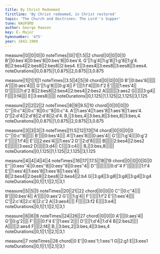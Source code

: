 ```yaml
---
title: By Christ Redeemed
firstline: 'By Christ redeemed, in Christ restored'
topic: 'The Church and Doctrines: The Lord''s Supper'
tune: NAUFORD
author: George Rawson
key: E♭ Major
hymnnumber: '475'
year: 1842-1900
---
```

measure||0||0||0||0
noteTimes||0||1||1.5||2
chord||0||0||0||0
B'||0:bes'4||0:bes'8||0:bes'8||0:bes'4.
G'||1:g'4||1:g'8||1:g'8||1:g'4.
B||2:bes4||2:bes8||2:bes8||2:bes4.
E||3:ees4||3:ees8||3:ees8||3:ees4.
noteDurations||0,0.875||1,0.875||2,0.875||3,0.875

measure||1||1||1||1
noteTimes||3.5||4||5||6
chord||0||0||0||0
B'||0:bes'8||||||
A'||||0:aes'4||||
G'||1:g'8||||0:g'4||
F'||||1:f'4||||0:f'2
E'||||||1:ees'4||
D'||||||||1:d'2
B||2:bes8||2:bes4||2:bes4||2:bes2
A||||||||3:aes2
G||||||3:g4||
F||||3:f4||||
E||3:ees8||||||
noteDurations||0,1.125||1,1.125||2,1.125||3,1.125

measure||2||2||2||2
noteTimes||8||9||9.5||10
chord||0||0||0||0
C''||0:c''4||0:c''8||0:c''8||0:c''4.
A'||1:aes'4||1:aes'8||1:aes'8||1:aes'4.
D'||2:d'4||2:d'8||2:d'8||2:d'4.
B,||3:bes,4||3:bes,8||3:bes,8||3:bes,4.
noteDurations||0,0.875||1,0.875||2,0.875||3,0.875

measure||3||3||3||3
noteTimes||11.5||12||13||14
chord||0||0||0||0
C''||0:c''8||||||
B'||||0:bes'4||||
A'||1:aes'8||||0:aes'4||
G'||||1:g'4||||0:g'2
F'||||||1:f'4||
E'||||2:ees'4||||1:ees'2
D'||2:d'8||||||
B||||||2:bes4||2:bes2
E||||||||3:ees2
D||||||3:d4||
C||||3:c4||||
B,||3:bes,8||||||
noteDurations||0,1.125||1,1.125||2,1.125||3,1.125

measure||4||4||4||4||4
noteTimes||16||17||17.5||18||19
chord||0||0||0||0||0
E''||0:ees''4||0:ees''8||0:ees''8||0:ees''4||
D''||||||||||0:d''4
F'||||||||||1:f'4
E'||1:ees'4||1:ees'8||1:ees'8||1:ees'4||
B||2:bes4||2:bes8||2:bes8||2:bes4||2:b4
G||3:g4||3:g8||3:g8||3:g4||3:g4
noteDurations||0,1||1,1||2,1||3,1

measure||5||5||5
noteTimes||20||21||22
chord||0||0||0
C''||0:c''4||||
B'||||0:bes'4||
A'||||||0:aes'2
G'||||1:g'4||
F'||||||1:f'2
E'||1:ees'4||||
C'||2:c'4||2:c'4||2:c'2
A||3:aes4||||
F||||||3:f2
E||||3:e4||
noteDurations||0,1||1,1||2,1||3,1

measure||6||6||6
noteTimes||24||26||27
chord||0||0||0
A'||||0:aes'4||
G'||0:g'2||||
F'||||||0:f'4
E'||1:ees'2||||
D'||||1:d'4||1:d'4
B||2:bes2||||
A||||||2:aes4
F||||2:f4||
B,||3:bes,2||3:bes,4||3:bes,4
noteDurations||0,1||1,1||2,1||3,1

measure||7
noteTimes||28
chord||0
E'||0:ees'1;1:ees'1
G||2:g1
E||3:ees1
noteDurations||0,1||1,1||2,1||3,1

